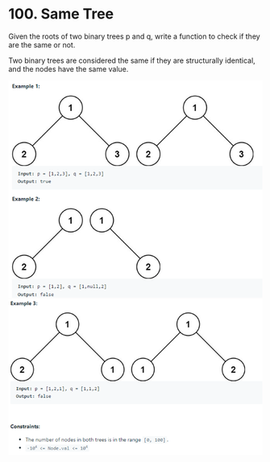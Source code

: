 # 100. Same Tree

Given the roots of two binary trees p and q, write a function to check if they are the same or not.

Two binary trees are considered the same if they are structurally identical, and the nodes have the same value.

![100-1](images/100-same-tree-1.png)
![100-2](images/100-same-tree-2.png)
